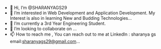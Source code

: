 - 👋 Hi, I’m @SHARANYAGS29
- 👀 I’m interested in Web Development and Application Development. My Interest is also in learning New and Budding Technologies...
- 🌱 I’m currently a 3rd Year Engineering Student.
- 💞️ I’m looking to collaborate on ...
- 📫 How to reach me , You can reach out to me at 
Linkedln : sharanya gs
email:sharanyags29@gmail.com...

<!---
SHARANYAGS29/SHARANYAGS29 is a ✨ special ✨ repository because its `README.md` (this file) appears on your GitHub profile.
You can click the Preview link to take a look at your changes.
--->
